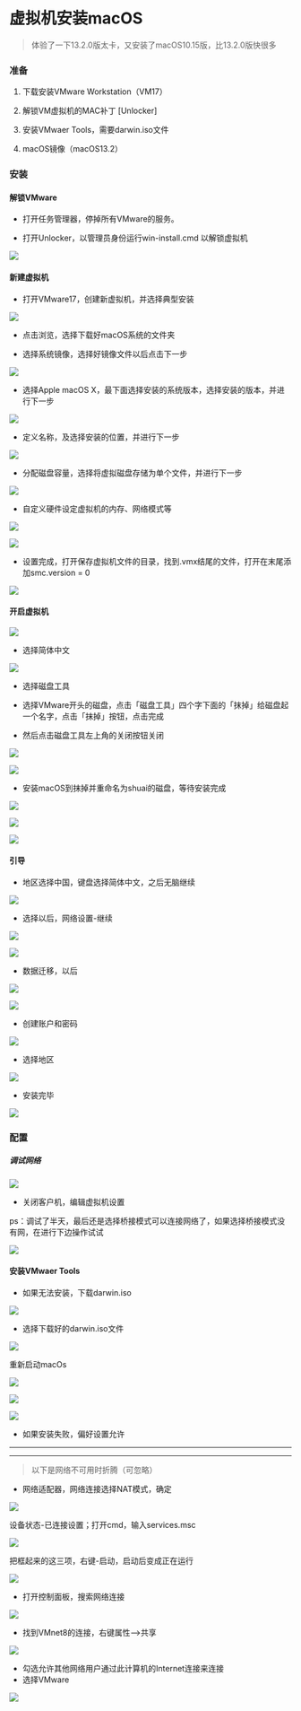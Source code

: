 # 虚拟机安装macOS

> 体验了一下13.2.0版太卡，又安装了macOS10.15版，比13.2.0版快很多

### 准备

1. 下载安装VMware Workstation（VM17）

2. 解锁VM虚拟机的MAC补丁 [Unlocker]

3. 安装VMwaer Tools，需要darwin.iso文件

4. macOS镜像（macOS13.2）

### 安装

#### 解锁VMware

- 打开任务管理器，停掉所有VMware的服务。

- 打开Unlocker，以管理员身份运行win-install.cmd 以解锁虚拟机

![](annex/2023-06-23-18-58-30-image.png)

#### 新建虚拟机

- 打开VMware17，创建新虚拟机，并选择典型安装

![](annex/2023-06-23-19-01-05-image.png)

- 点击浏览，选择下载好macOS系统的文件夹

- 选择系统镜像，选择好镜像文件以后点击下一步

![](annex/2023-06-23-19-03-08-image.png)

- 选择Apple macOS X，最下面选择安装的系统版本，选择安装的版本，并进行下一步

![](annex/2023-06-23-19-05-08-image.png)

- 定义名称，及选择安装的位置，并进行下一步

![](annex/2023-06-23-19-08-55-image.png)

- 分配磁盘容量，选择将虚拟磁盘存储为单个文件，并进行下一步

![](annex/2023-06-23-19-10-23-image.png)

- 自定义硬件设定虚拟机的内存、网络模式等

![](annex/2023-06-23-19-11-59-image.png)

![](annex/2023-06-23-19-19-50-image.png)

- 设置完成，打开保存虚拟机文件的目录，找到.vmx结尾的文件，打开在末尾添加smc.version = 0

![](annex/2023-06-23-22-32-22-image.png)

#### 开启虚拟机

![](annex/2023-06-23-19-20-31-image.png)

- 选择简体中文

![](annex/2023-06-23-19-22-21-image.png)

- 选择磁盘工具

- 选择VMware开头的磁盘，点击「磁盘工具」四个字下面的「抹掉」给磁盘起一个名字，点击「抹掉」按钮，点击完成

- 然后点击磁盘工具左上角的关闭按钮关闭

![](annex/2023-06-23-19-23-40-image.png)

![](annex/2023-06-23-19-25-58-image.png)

- 安装macOS到抹掉并重命名为shuai的磁盘，等待安装完成

![](annex/2023-06-23-19-29-58-image.png)

![](annex/2023-06-23-19-31-16-image.png)

![](annex/2023-06-23-19-32-47-image.png)

#### 引导

- 地区选择中国，键盘选择简体中文，之后无脑继续

![](annex/2023-06-23-20-14-02-image.png)

- 选择以后，网络设置-继续

![](annex/2023-06-23-20-14-55-image.png)

![](annex/2023-06-23-20-19-46-image.png)

- 数据迁移，以后

![](annex/2023-06-23-20-20-27-image.png)

![](annex/2023-06-23-20-20-59-image.png)

- 创建账户和密码

![](annex/2023-06-23-20-22-18-image.png)

- 选择地区

![](annex/2023-06-23-20-31-18-image.png)

- 安装完毕

![](annex/2023-06-23-20-37-02-image.png)

### 配置

##### 调试网络

![](annex/2023-06-23-20-40-21-image.png)

- 关闭客户机，编辑虚拟机设置

ps：调试了半天，最后还是选择桥接模式可以连接网络了，如果选择桥接模式没有网，在进行下边操作试试

![](annex/2023-06-24-02-48-41-image.png)

#### 安装VMwaer Tools

- 如果无法安装，下载darwin.iso

![](annex/2023-06-23-23-54-09-image.png)

- 选择下载好的darwin.iso文件

![](annex/2023-06-24-03-00-48-image.png)

重新启动macOs

![](annex/2023-06-23-23-41-14-image.png)

![](annex/2023-06-23-23-41-26-image.png)

![](annex/2023-06-23-23-51-25-image.png)

- 如果安装失败，偏好设置允许

----

----

> 以下是网络不可用时折腾（可忽略）

- 网络适配器，网络连接选择NAT模式，确定

![](annex/2023-06-23-21-39-15-image.png)

设备状态-已连接设置；打开cmd，输入services.msc

![](annex/2023-06-23-21-44-56-image.png)

把框起来的这三项，右键-启动，启动后变成正在运行

![](annex/2023-06-23-21-47-19-image.png)

- 打开控制面板，搜索网络连接

![](annex/2023-06-23-21-43-32-image.png)

- 找到VMnet8的连接，右键属性-->共享

![](annex/2023-06-23-21-29-45-image.png)

- 勾选允许其他网络用户通过此计算机的Internet连接来连接 
- 选择VMware

![](annex/2023-06-23-21-30-29-image.png)
